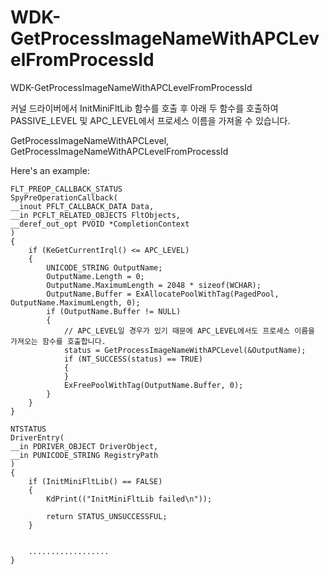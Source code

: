 # WDK-GetProcessImageNameWithAPCLevelFromProcessId
WDK-GetProcessImageNameWithAPCLevelFromProcessId

커널 드라이버에서 InitMiniFltLib 함수를 호출 후 아래 두 함수를 호출하여 PASSIVE_LEVEL 및 APC_LEVEL에서 프로세스 이름을 가져올 수 있습니다.

GetProcessImageNameWithAPCLevel, GetProcessImageNameWithAPCLevelFromProcessId

Here's an example:

```
FLT_PREOP_CALLBACK_STATUS
SpyPreOperationCallback(
__inout PFLT_CALLBACK_DATA Data,
__in PCFLT_RELATED_OBJECTS FltObjects,
__deref_out_opt PVOID *CompletionContext
)
{
	if (KeGetCurrentIrql() <= APC_LEVEL)
	{
		UNICODE_STRING OutputName;
		OutputName.Length = 0;
		OutputName.MaximumLength = 2048 * sizeof(WCHAR);
		OutputName.Buffer = ExAllocatePoolWithTag(PagedPool, OutputName.MaximumLength, 0);
		if (OutputName.Buffer != NULL)
		{
			// APC_LEVEL일 경우가 있기 때문에 APC_LEVEL에서도 프로세스 이름을 가져오는 함수를 호출합니다.
			status = GetProcessImageNameWithAPCLevel(&OutputName);
			if (NT_SUCCESS(status) == TRUE)
			{
			}
			ExFreePoolWithTag(OutputName.Buffer, 0);
		}
	}
}

NTSTATUS
DriverEntry(
__in PDRIVER_OBJECT DriverObject,
__in PUNICODE_STRING RegistryPath
)
{
	if (InitMiniFltLib() == FALSE)
	{
		KdPrint(("InitMiniFltLib failed\n"));

		return STATUS_UNSUCCESSFUL;
	}


	..................
}
```
